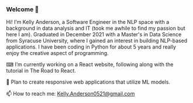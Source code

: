 ### Welcome 👋

Hi! I’m Kelly Anderson, a Software Engineer in the NLP space with a background in data analysis and IT (took me awhile to find my passion but here I am). Graduated in December 2021 with a Master's in Data Science from Syracuse University, where I gained an interest in building NLP-based applications. I have been coding in Python for about 5 years and really enjoy the creative aspect of programming.



⌨ I’m currently working on a React website, following along with the tutorial in The Road to React.

🔮 Plan to create responsive web applications that utilize ML models.

📫 How to reach me: Kelly.Anderson0521@gmail.com
